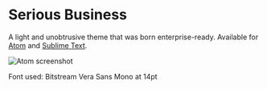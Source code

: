 # Serious Business

A light and unobtrusive theme that was born enterprise-ready. Available for [Atom](http://atom.io) and [Sublime Text](http://www.sublimetext.com).

![Atom screenshot](https://raw.github.com/trehn/serious-business/master/screenshots/atom.png)

Font used: Bitstream Vera Sans Mono at 14pt
